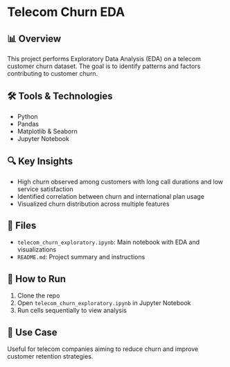 # Telecom Churn EDA

## 📊 Overview
This project performs Exploratory Data Analysis (EDA) on a telecom customer churn dataset. The goal is to identify patterns and factors contributing to customer churn.

## 🛠️ Tools & Technologies
- Python
- Pandas
- Matplotlib & Seaborn
- Jupyter Notebook

## 🔍 Key Insights
- High churn observed among customers with long call durations and low service satisfaction
- Identified correlation between churn and international plan usage
- Visualized churn distribution across multiple features

## 📁 Files
- `telecom_churn_exploratory.ipynb`: Main notebook with EDA and visualizations
- `README.md`: Project summary and instructions

## 🚀 How to Run
1. Clone the repo
2. Open `telecom_churn_exploratory.ipynb` in Jupyter Notebook
3. Run cells sequentially to view analysis

## 📌 Use Case
Useful for telecom companies aiming to reduce churn and improve customer retention strategies.
